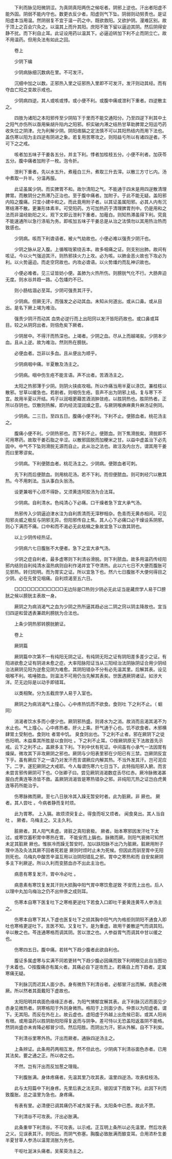 <!-- { "loadSidebar": true } -->
　　下利而脉见阳微阴涩。为真阴真阳两伤之候呕者。阴邪上逆也。汗出者阳虚不能外固。阴弱不能内守也。数更衣反少者。阳虚则气下坠。阴弱则动努责也。是证阳虚本当用温。然阴弱复不宜于温一药之中。既欲救阳。又欲护阴。漫难区别。故于顶上之百会穴灸之。以温其上而升其阳。庶阳不致下留以逼迫其阴。然后阴得安静不扰。而下利自止耳。此证设用药以温其下。必逼迫转加下利不止而阴立亡。故不用温药。但用灸法有如此之回。

　　卷上

　　少阴下编

　　少阴病脉细沉数病在里。不可发汗。

　　沉细中加之以数。正邪热入里之征邪热入里即不可发汗。发汗则动其经。而有夺血亡阳之变故示戒也。

　　少阴病四逆。其人或咳或悸。或小便不利。或腹中痛或泄利下重者。四逆散主之。

　　四肢为诸阳之本阳邪传至少阴陷下于里而不能交通阳分。乃至四逆下利其中土之阳气亦伤所以亟用柴胡升陷内之阳邪。枳实破内滞之结热甘草助脾胃之阳运芍药收失位之阴津。允为利解少阴。阴阳痞膈之定法慎不可以其阳热结内而用下法也。盖伤寒以阳为主四逆有阴进之象。若复用苦寒攻之。则阳益亏所以有诸四逆者。不可下之之戒。

　　咳者加五味子干姜各五分。并主下利。悸者加桂枝五分。小便不利者。加茯苓五分。腹中痛者加附子一枚。泡令折。

　　泄利下重者。先以水五升。煮薤白三升。煮取三升去滓。以散三方寸匕内。汤中煮取一升半。分温再服。

　　此证虽属少阴。而实脾胃不和。故尔清阳之气。不能通于四末是用四逆散清理脾胃。而散阴分之热滞乃正治也。至于腹中痛者。加附子。于此不能无疑。盖阳邪内陷之腹痛。只宜小建中和之。而此竟用附子者。以其证虽属阳邪。必其人内有沉寒结滞不散。更兼形体素丰。可受阳药。方可加热药于清理脾胃剂中。仍是用和之法而非温经助阳之义。观下文即云泄利下重者。加薤白。则知热滞虽得下利。究竟不能速通所以急行涤垢为务。即咳加五味子干姜总是从治之法慎勿以其用热治热而致感也。

　　少阴病。咳而下利谵语者。被火气劫故也。小便必难以强责少阴汗也。

　　少阴之脉从足入腹。上循喉咙萦绕舌本。故多咽痛之证。则支别出肺。故间有咳证。今以火气强迫其汗。则热邪挟火力上攻。必为咳。以肺金恶火故也下攻必为利。以火势逼迫。而走空窍故也。内攻必谵语。以火势燔灼而乱神识故也。

　　小便必难者。见三证皆妨小便。盖肺为火热所伤。则膀胱气化不行。大肠奔迫无度。则水谷并趋一路。心包燔灼不已。

　　则小肠枯涸必至耳。少阴可强责其汗乎。

　　少阴病。但厥无汗。而强发之必动其血。未知从何道出。或从口鼻。或从目出。是名下厥上竭为难治。

　　强责少阴汗而动其 血势必逆行而上出阳窍以发汗皆阳药故也。或口鼻或耳目。较之从阴窍出者。则倍危矣下厥者。

　　少阴居中。不得汗而热深也。上竭者。少阴之血。尽从上而越竭矣。少阴本少血。且从上逆。故为难治。然则热在膀胱。

　　必便血者。岂非以多血。且从便出为顺乎。

　　少阴病咽中痛。半夏散及汤主之。

　　少阴病。咽中伤生疮不能言语。声不出者。苦酒汤主之。

　　太阳之热邪薄于少阴。则阴火挟痰攻咽。所以作痛当用半夏以涤饮。兼桂枝以散邪。甘草以缓急也。若剧者。则咽伤生疮。音声不出为阴邪上结。复与寒下不宜。故用半夏以开结。鸡子以润咽更藉苦酒消肿敛疮。以胜阴热也。胜阴热者。正所以存阴也。饮散则热解。即内经流湿润燥之意。与厥阴喉痹麻黄升麻汤证例同。

　　少阴病。二三日。至四五日。腹痛小便不利。下利不止。便脓血者。桃花汤主之。

　　腹痛小便不利。少阴热邪也。而下利不止。便脓血。则下焦滑脱矣。滑脱即不可用寒药。故取干姜石脂之辛涩。以散邪固脱而加粳米之甘。以益中虚盖治下必先固中。中气不下坠则滑脱无源而自止。此从治之法也。故注及内台方。谓其用干姜而曰里寒谬矣。

　　少阴病。下利便脓血者。桃花汤主之。少阴病。便脓血者可刺。

　　先下利而后便脓血。则用桃花汤。若不下利。而但便脓血。则可刺经穴以散其热。今不用刺法。当从事白头翁汤。

　　设更兼咽干心烦不得卧。又须黄连阿胶汤为合法耳。

　　少阴病。自利清水。色纯清心下必痛。口干燥者急下宜大承气汤。

　　热邪传入少阴逼迫津水注为自利质清而无滓秽相杂。色青而无黄赤相间。可见阳邪炎威之极反与阴邪无异。但阳邪传自上焦。其人心下必痛口必干燥设系阴邪。则心下满而不痛。口中和而不渴必无此枯槁之象故宜急下以救其阴也。

　　以上少阴传经热证。

　　少阴病六七日腹胀不大便者。急下之宜大承气汤。

　　少阴之症自利者。最多虚寒则下利清谷滑脱。则下利脓血。故多用温药传经阳邪内结则自利纯清水温热病则自利作渴并宜下夺清热。此以六七日不大便而腹胀可见邪热。转归阳明。而为胃实之证。所以宜急下也。然六七日腹胀不大便何得目之少阴。必在先曾见咽痛。自利烦渴至五六日。

　　□□□□□□□□□□□□无边际是□热则少阴必无此证当是藏庶学人易于□膀胱之候以膀胱主表故一身。

　　厥阴之为病消渴气之血为少阴之热所逼其趋必出二阴之窍以阴主降故也。宜当归四逆和营透表兼疏利膀胱为合法也。

　　上条少阴热邪转膀胱腑证。

　　卷上

　　厥阴篇

　　厥阴篇中次第不一有纯阳无阴之证。有纯阴无阳之证有阴阳差多差少之证。有阳进欲愈之证有阴进未愈之症。大率阳脉阳证当从三阳经治法阴脉阴证合用少阴经治法厥阴见阳为逆愈见阴为难愈。其阴阳错杂不分有必先温其里。后解其表。设见咽喉不利。咳唾脓血。则温法不可用仍当先解其表矣。世医遇厥阴诸证。如涉大洋。茫无边际是以动手即错耳。

　　以类相聚。分为五截庶学人易于入室也。

　　厥阴之为病消渴气上撞心。心中疼热饥而不欲食。食则吐 下之利不止。（ 蛔同）

　　消渴者饮水多而小便少也。厥阴邪热盛。则肾水为之消。故消而且渴其渴不为水止也。气上撞心。心中疼热者。肝火上乘。肝气通于心也。饥不欲食者。木邪横肆胃土受制也。食则吐 者胃中饥。 臭食则出也。下之利不止者。邪在厥阴下之徒伤阳明。木益乘其所胜是以食则吐 。下之利不止耳。○按厥阴原无下法故首先示戒。云下之利不止。盖厥多主下利。下利中伏有死证。中间虽有小承气一法因胃有燥屎。微攻其下非攻厥阴之邪也。厥阴与少阳表里邪在少阳已有三禁。岂厥阴反宜下乎。虽有厥应下之一语乃对发汗而言谓厥应内解其热。不当外发其汗。岂可泥应下。二字。遂犯厥阴之大戒耶。今人每谓伤寒六七日当下。此特指阳邪入腑。而言未尝言邪传厥阴可下也。○张卿子曰。尝见厥阴消渴数症舌尽红赤。厥冷脉微渴甚服白虎黄连等汤皆不救。盖厥阴消渴皆是寒热错杂之邪。非纯阳亢热之证岂白虎黄连等药所能治乎。

　　伤寒脉微而厥。至七八日肤冷其入躁无暂安时者。此为脏厥。非 厥也。 厥者。其人尝吐 。今病者静而复时烦。

　　此为胃寒。 上入膈。故烦须臾复止。得食而呕又烦者。 闻食臭出。其人当自吐 。 厥者。乌梅主之。又主久利。

　　脏厥者。其人阳气素虚。肾脏之真阳衰极。 厥者。始本寒邪因发汗吐下太过。或寒饮蓄积胃中寒热在胃。 不能安而上膈也。脉微而厥。则阳气衰微可知然未定其脏厥 厥也。惟肤冷而躁无暂安时。加以趺阳脉不出乃为脏厥。脏厥用附子理中汤及灸法其厥不回者死若是 厥则时烦时止未为死候。但因此而驯至胃中无阳则死也。乌梅丸中酸苦辛温互用以治阴阳错乱之邪。胃中之寒热和而 自安矣厥阴多主下利厥逆。所以久利而变脓血亦不出此主治也。

　　病患有寒复发汗。胃中冷必吐 。

　　病患素有寒饮复发其汗则大损胸中阳气胃中寒饮愈逆致 不安而上出也。后人以理中丸加乌梅治之仍不出仲景之成则耳。

　　伤寒本自寒下医复吐下之寒格更逆吐下若食入口即吐干姜黄连黄芩人参汤主之。

　　伤寒本自寒下其人下虚也医复吐下之损其胸中阳气内为格拒则阴阳不通食入即吐也寒格更逆吐下。言医不知。又复吐下。是为重虚。故用干姜散逆气而调其阳。辛以散之也。芩连通寒格而调其阴。苦以泄之也。人参益胃气而调其中甘以缓之也。

　　伤寒四五日。腹中痛。若转气下趋少腹者此欲自利也。

　　腹证多属虚寒与实满不同若更转气下趋少腹必因痛而致下利明眼见此自当图功于未着也。○按腹痛亦有属火者。其痛必自下逆攻而上。若痛自上而下趋者。定属寒痛无疑。

　　下利脉沉而迟其人面少赤。身有微热下利清谷者。必郁冒汗出而解。病患必微厥。所以然者其面戴阳下虚故也。

　　太阳阳明并病面色缘缘正赤者。为阳气怫郁宜解其表。此下利脉沉迟而面见少赤身见微热者。阴寒格阳于外则身微热。格阳于上则面少赤。仲景以为阳虚者。谓下。无其阳。而反在外在上。故云虚也。虚阳虚于外越上出危候已彰。或其人阳尚有根。或用温药以胜阴助阳阳得复返而与阴争。差可恃以无恐盖阳返虽阴不能格。然阴尚盛亦未肯降必郁冒少顷。然后阳胜。而阴出为汗。邪从外解。自不下利矣。

　　下利清谷里寒外热。汗出而厥者。通脉四逆汤主之。

　　上条辨证。此条用药两相互发。然不但此也。少阴病下利清谷面色赤者。已用其法矣。要之通之正。所以收之也。

　　不然。岂有汗出而反加葱之理哉。

　　下利腹胀满。身体疼痛者。先温其里乃攻其表。温里四逆汤。攻表桂枝汤。

　　此与太阳篇中下利身疼。先里后表之法无异。彼因误下而致下利。此因下利而致腹胀。总之温里为急也。身疼痛。

　　有表有里。必清便已调其痛仍不减方属于表。太阳条中已悉。故此不赘。

　　下利清谷不可攻表。汗出必胀满。

　　此条重举下利清谷。不可攻表。以示戒。正互明上条所以必先温里。然后攻表之义。见误表其汗。则阳出。而阴气弥塞。胸腹必致胀满而酿变耳。合用浓朴生姜半夏甘草人参汤以温胃消胀为务也。

　　干呕吐涎沫头痛者。吴茱萸汤主之。

